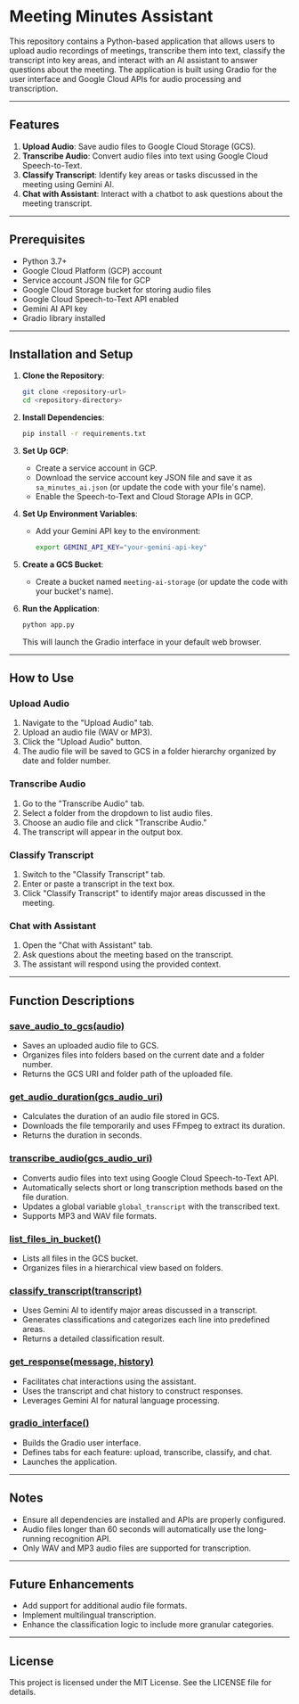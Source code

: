 # Meeting Minutes Assistant

This repository contains a Python-based application that allows users to upload audio recordings of meetings, transcribe them into text, classify the transcript into key areas, and interact with an AI assistant to answer questions about the meeting. The application is built using Gradio for the user interface and Google Cloud APIs for audio processing and transcription.

---

## Features
1. **Upload Audio**: Save audio files to Google Cloud Storage (GCS).
2. **Transcribe Audio**: Convert audio files into text using Google Cloud Speech-to-Text.
3. **Classify Transcript**: Identify key areas or tasks discussed in the meeting using Gemini AI.
4. **Chat with Assistant**: Interact with a chatbot to ask questions about the meeting transcript.

---

## Prerequisites
- Python 3.7+
- Google Cloud Platform (GCP) account
- Service account JSON file for GCP
- Google Cloud Storage bucket for storing audio files
- Google Cloud Speech-to-Text API enabled
- Gemini AI API key
- Gradio library installed

---

## Installation and Setup

1. **Clone the Repository**:
   ```bash
   git clone <repository-url>
   cd <repository-directory>
   ```

2. **Install Dependencies**:
   ```bash
   pip install -r requirements.txt
   ```

3. **Set Up GCP**:
   - Create a service account in GCP.
   - Download the service account key JSON file and save it as `sa_minutes_ai.json` (or update the code with your file's name).
   - Enable the Speech-to-Text and Cloud Storage APIs in GCP.

4. **Set Up Environment Variables**:
   - Add your Gemini API key to the environment:
     ```bash
     export GEMINI_API_KEY="your-gemini-api-key"
     ```

5. **Create a GCS Bucket**:
   - Create a bucket named `meeting-ai-storage` (or update the code with your bucket's name).

6. **Run the Application**:
   ```bash
   python app.py
   ```
   This will launch the Gradio interface in your default web browser.

---

## How to Use

### **Upload Audio**
1. Navigate to the "Upload Audio" tab.
2. Upload an audio file (WAV or MP3).
3. Click the "Upload Audio" button.
4. The audio file will be saved to GCS in a folder hierarchy organized by date and folder number.

### **Transcribe Audio**
1. Go to the "Transcribe Audio" tab.
2. Select a folder from the dropdown to list audio files.
3. Choose an audio file and click "Transcribe Audio."
4. The transcript will appear in the output box.

### **Classify Transcript**
1. Switch to the "Classify Transcript" tab.
2. Enter or paste a transcript in the text box.
3. Click "Classify Transcript" to identify major areas discussed in the meeting.

### **Chat with Assistant**
1. Open the "Chat with Assistant" tab.
2. Ask questions about the meeting based on the transcript.
3. The assistant will respond using the provided context.

---

## Function Descriptions

### [save_audio_to_gcs(audio)](./app.py#L26)
- Saves an uploaded audio file to GCS.
- Organizes files into folders based on the current date and a folder number.
- Returns the GCS URI and folder path of the uploaded file.

### [get_audio_duration(gcs_audio_uri)](./app.py#L53)
- Calculates the duration of an audio file stored in GCS.
- Downloads the file temporarily and uses FFmpeg to extract its duration.
- Returns the duration in seconds.

### [transcribe_audio(gcs_audio_uri)](./app.py#L81)
- Converts audio files into text using Google Cloud Speech-to-Text API.
- Automatically selects short or long transcription methods based on the file duration.
- Updates a global variable `global_transcript` with the transcribed text.
- Supports MP3 and WAV file formats.

### [list_files_in_bucket()](./app.py#L118)
- Lists all files in the GCS bucket.
- Organizes files in a hierarchical view based on folders.

### [classify_transcript(transcript)](./app.py#L129)
- Uses Gemini AI to identify major areas discussed in a transcript.
- Generates classifications and categorizes each line into predefined areas.
- Returns a detailed classification result.

### [get_response(message, history)](./app.py#L162)
- Facilitates chat interactions using the assistant.
- Uses the transcript and chat history to construct responses.
- Leverages Gemini AI for natural language processing.

### [gradio_interface()](./app.py#L194)
- Builds the Gradio user interface.
- Defines tabs for each feature: upload, transcribe, classify, and chat.
- Launches the application.

---

## Notes
- Ensure all dependencies are installed and APIs are properly configured.
- Audio files longer than 60 seconds will automatically use the long-running recognition API.
- Only WAV and MP3 audio files are supported for transcription.

---

## Future Enhancements
- Add support for additional audio file formats.
- Implement multilingual transcription.
- Enhance the classification logic to include more granular categories.

---

## License
This project is licensed under the MIT License. See the LICENSE file for details.

